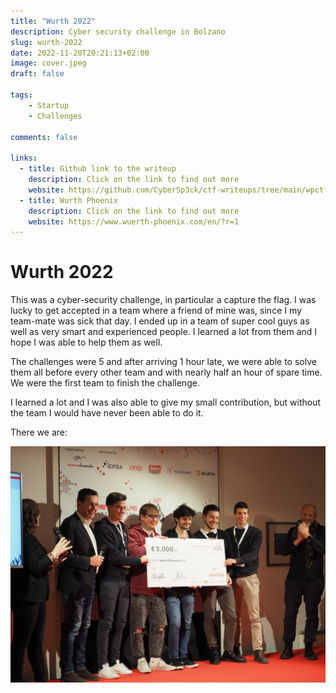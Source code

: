 ```yaml
---
title: "Wurth 2022"
description: Cyber security challenge in Bolzano
slug: wurth-2022
date: 2022-11-20T20:21:13+02:00
image: cover.jpeg
draft: false
    
tags:
    - Startup
    - Challenges

comments: false

links:
  - title: Github link to the writeup
    description: Click on the link to find out more
    website: https://github.com/CyberSp3ck/ctf-writeups/tree/main/wpctf22
  - title: Wurth Phoenix
    description: Click on the link to find out more
    website: https://www.wuerth-phoenix.com/en/?r=1
---
```


# Wurth 2022

This was a cyber-security challenge, in particular a capture the flag. I was lucky to get accepted in a team where a friend of mine was, since I my team-mate was sick
that day. I ended up in a team of super cool guys as well as very smart and experienced people. I learned a lot from them and I hope I was able to help them as well.

The challenges were 5 and after arriving 1 hour late, we were able to solve them all before every other team and with nearly half an hour of spare time. We were the first team to finish the challenge. 

I learned a lot and I was also able to give my small contribution, but without the team I would have never been able to do it.

There we are:

![](1.jpg)
